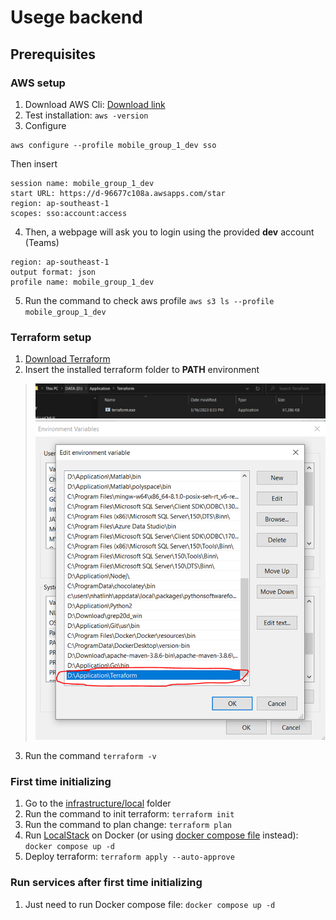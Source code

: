 # Usege backend

## Prerequisites

### AWS setup
1. Download AWS Cli: [Download link](https://awscli.amazonaws.com/AWSCLIV2.msi)
2. Test installation:
   `aws -version`
3. Configure
```
aws configure --profile mobile_group_1_dev sso
```
Then insert
```
session name: mobile_group_1_dev
start URL: https://d-96677c108a.awsapps.com/star
region: ap-southeast-1
scopes: sso:account:access
```
4. Then, a webpage will ask you to login using the provided **dev** account (Teams)
```
region: ap-southeast-1
output format: json
profile name: mobile_group_1_dev
```
5. Run the command to check aws profile `aws s3 ls --profile mobile_group_1_dev`

### Terraform setup
1. [Download Terraform](https://developer.hashicorp.com/terraform/downloads?product_intent=terraform)
2. Insert the installed terraform folder to **PATH** environment
> ![img.png](gitRes/install_terraform_0.png)
> ![img.png](gitRes/install_terraform_1.png)
3. Run the command `terraform -v`

### First time initializing
1. Go to the [infrastructure/local](infrastructure/local) folder
2. Run the command to init terraform: `terraform init`
3. Run the command to plan change: `terraform plan`
4. Run [LocalStack](https://localstack.cloud/) on Docker (or using [docker compose file](docker-compose-local.yml) instead): `docker compose up -d`
5. Deploy terraform: `terraform apply --auto-approve`

### Run services after first time initializing
1. Just need to run Docker compose file: `docker compose up -d`